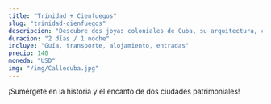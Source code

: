 ```yaml
---
title: "Trinidad + Cienfuegos"
slug: "trinidad-cienfuegos"
descripcion: "Descubre dos joyas coloniales de Cuba, su arquitectura, cultura y la calidez de su gente en un tour inolvidable."
duracion: "2 días / 1 noche"
incluye: "Guía, transporte, alojamiento, entradas"
precio: 140
moneda: "USD"
img: "/img/Callecuba.jpg"
---
```


¡Sumérgete en la historia y el encanto de dos ciudades patrimoniales!
